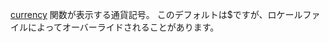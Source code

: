 <a href="#!/api/Ext.util.Format-method-currency" rel="Ext.util.Format-method-currency" class="docClass">currency</a>
関数が表示する通貨記号。
このデフォルトは$ですが、ロケールファイルによってオーバーライドされることがあります。
